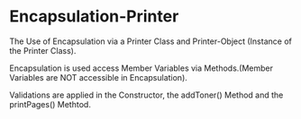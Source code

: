 # Encapsulation-Printer
The Use of Encapsulation via a Printer Class and Printer-Object (Instance of the Printer Class).

Encapsulation is used access Member Variables via Methods.(Member Variables are NOT accessible in Encapsulation).

Validations are applied in the Constructor, the addToner() Method and the printPages() Methtod.

        
